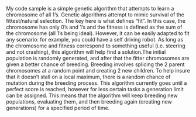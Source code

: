 My code sample is a simple genetic algorithm that attempts to learn a chromosome of all 1’s. Genetic algorithms attempt to mimic survival of the fittest/natural selection. The key here is what defines “fit”. In this case, the chromosome has only 0’s and 1’s and the fitness is defined as the sum of the chromosome (all 1’s being ideal). However, it can be easily adapted to fit any scenario: for example, you could have a self driving robot. As long as the chromosome and fitness correspond to something useful (i.e. steering and not crashing), this algorithm will help find a solution.The initial population is randomly generated, and after that the fitter chromosomes are given a better chance of breeding. Breeding involves splicing the 2 parent chromosomes at a random point and creating 2 new children. To help insure that it doesn’t stall on a local maximum, there is a random chance of mutation during the breeding process. This algorithm currently goes until a perfect score is reached, however for less certain tasks a generation limit can be assigned. This means that the algorithm will keep breeding new populations, evaluating them, and then breeding again (creating new generations) for a specified period of time.
